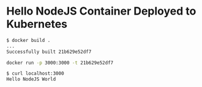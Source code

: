 # Hello NodeJS Container Deployed to Kubernetes

```bash
$ docker build .
...
Successfully built 21b629e52df7

docker run -p 3000:3000 -t 21b629e52df7
```

```bash
$ curl localhost:3000
Hello NodeJS World
```